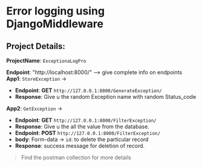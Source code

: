 # Error logging using DjangoMiddleware

## Project Details:
**ProjectName**: `ExceptionaLogPro`

**Endpoint**: "http://localhost:8000/" --> give complete info on endpoints
**App1**: `StoreException` ->
* **Endpoint**: **GET** `http://127.0.0.1:8000/GenerateException/`
* **Response**: Give u the random Exception name with random Status_code

**App2**: `GetException` ->
* **Endpoint**: **GET** `http://127.0.0.1:8000/FilterException/`
* **Response**: Give u the all the value from the database.
* **Endpoint**: **POST** `http://127.0.0.1:8000/FilterException/`
* **body**: Form-data -> `id`:<id value> to delete the particular record
* **Response**: success message for deletion of record.

> Find the postman collection for more details
> 